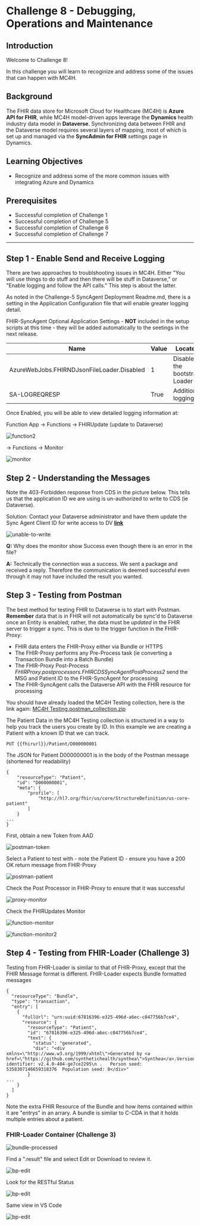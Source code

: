 #  Challenge 8 - Debugging, Operations and Maintenance

## Introduction

Welcome to Challenge 8!

In this challenge you will learn to recoginize and address some of the issues that can happen with MC4H.  

## Background
The FHIR data store for Microsoft Cloud for Healthcare (MC4H) is **Azure API for FHIR**, while MC4H model-driven apps leverage the **Dynamics** health industry data model in **Dataverse**. Synchronizing data between FHIR and the Dataverse model requires several layers of mapping, most of which is set up and managed via the **SyncAdmin for FHIR** settings page in Dynamics.

## Learning Objectives
+ Recognize and address some of the more common issues with integrating Azure and Dynamics  

## Prerequisites
+ Successful completion of Challenge 1 
+ Successful completion of Challenge 5
+ Successful completion of Challenge 6
+ Successful completion of Challenge 7


---

## Step 1 - Enable Send and Receive Logging 
There are two approaches to troublshooting issues in MC4H. Either "You will use things to do stuff and then there will be stuff in Dataverse," or "Enable logging and follow the API calls." This step is about the latter. 

As noted in the Challenge-5 SyncAgent Deployment Readme.md, there is a setting in the Application Configuration file that will enable greater logging detail.  

FHIR-SyncAgent Optional Application Settings - __NOT__ included in the setup scripts at this time - they will be added automatically to the seetings in the next release. 
  

Name                                       | Value                      | Located 
-------------------------------------------|----------------------------|--------------------
AzureWebJobs.FHIRNDJsonFileLoader.Disabled | 1                          | Disables the bootstrap Loader  
SA-LOGREQRESP                              | True                       | Additional logging

Once Enabled, you will be able to view detailed logging information at:

Function App -> Functions -> FHIRUpdate (update to Dataverse)

![function2](./media/function2.png)


 -> Functions -> Monitor

![monitor](./media/monitor.png)



## Step 2 - Understanding the Messages 
Note the 403-Forbidden response from CDS in the picture below. This tells us that the application ID we are using is un-authorized to write to CDS (ie Dataverse).

Solution:  Contact your Dataverse administrator and have them update the Sync Agent Client ID for write access to DV **[link](https://docs.microsoft.com/en-us/dynamics365/industry/healthcare/configure-sync-clinical-data#update-integration-settings)** 
  
![unable-to-write](./media/unable-to-write.png)


**Q:** Why does the monitor show Success even though there is an error in the file?  

**A:**  Technically the connection was a success. We sent a package and received a reply. Therefore the communication is deemed successful even through it may not have included the result you wanted.


## Step 3 - Testing from Postman 
The best method for testing FHIR to Dataverse is to start with Postman.  **Remember** data that is in FHIR will not automatically be sync'd to Dataverse once an Entity is enabled; rather, the data must be *updated* in the FHIR server to trigger a sync. This is due to the trigger function in the FHIR-Proxy:

+ FHIR data enters the FHIR-Proxy either via Bundle or HTTPS
+ The FHIR-Proxy performs any Pre-Process task (ie converting a Transaction Bundle into a Batch Bundle)
+ The FHIR-Proxy Post-Process _FHIRProxy.postprocessors.FHIRCDSSyncAgentPostProcess2_ send the MSG and Patient ID to the FHIR-SyncAgent for processing
+ The FHIR-SyncAgent calls the Dataverse API with the FHIR resource for processing 

You should have already loaded the MC4H Testing collection, here is the link again: [MC4H Testing.postman_collection.zip](./samples/MC4H_Testing.postman_collection.zip)  

The Patient Data in the MC4H Testing collection is structured in a way to help you track the users you create by ID. In this example we are creating a Patient with a known ID that we can track.

```al
PUT {{fhirurl}}/Patient/D000000001
```
The JSON for Patient D000000001 is in the body of the Postman message (shortened for readability)

```al
{
    "resourceType": "Patient",
    "id": "D000000001",
    "meta": {
        "profile": [
            "http://hl7.org/fhir/us/core/StructureDefinition/us-core-patient"
        ]
    }
...
}
```

First, obtain a new Token from AAD

![postman-token](./media/postman-token.png)

Select a Patient to test with - note the Patient ID - ensure you have a 200 OK return message from FHIR-Proxy 

![postman-patient](./media/postman-patient.png)


Check the Post Processor in FHIR-Proxy to ensure that it was successful 

![proxy-monitor](./media/proxy-monitor.png)


Check the FHIRUpdates Monitor 

![function-monitor](./media/function-monitor.png)

![function-monitor2](./media/function-monitor2.png)



## Step 4 - Testing from FHIR-Loader (Challenge 3)
Testing from FHIR-Loader is similar to that of FHIR-Proxy, except that the FHIR Message format is different.  FHIR-Loader expects Bundle formatted messages

```al
{
  "resourceType": "Bundle",
  "type": "transaction",
  "entry": [
    {
      "fullUrl": "urn:uuid:67816396-e325-496d-a6ec-c047756b7ce4",
      "resource": {
        "resourceType": "Patient",
        "id": "67816396-e325-496d-a6ec-c047756b7ce4",
        "text": {
          "status": "generated",
          "div": "<div xmlns=\"http://www.w3.org/1999/xhtml\">Generated by <a href=\"https://github.com/synthetichealth/synthea\">Synthea</a>.Version identifier: v2.4.0-404-ge7ce2295\n .   Person seed: 5358307146659318376  Population seed: 0</div>"
        }
...
    }
  ]
}
``` 

Note the extra FHIR Resource of the Bundle and how items contained within it are "entrys" in an arrary. A bundle is similar to C-CDA in that it holds multiple entries about a patient. 

### FHIR-Loader Container (Challenge 3)

![bundle-processed](./media/bundle-processed1.png)

Find a ".result" file and select Edit or Download to review it.

![bp-edit](./media/bundle-processed-edit.png)

Look for the RESTful Status 

![bp-edit](./media/bundle-processed-edit2.png)

Same view in VS Code 

![bp-edit](./media/bundle-processed-edit3.png)